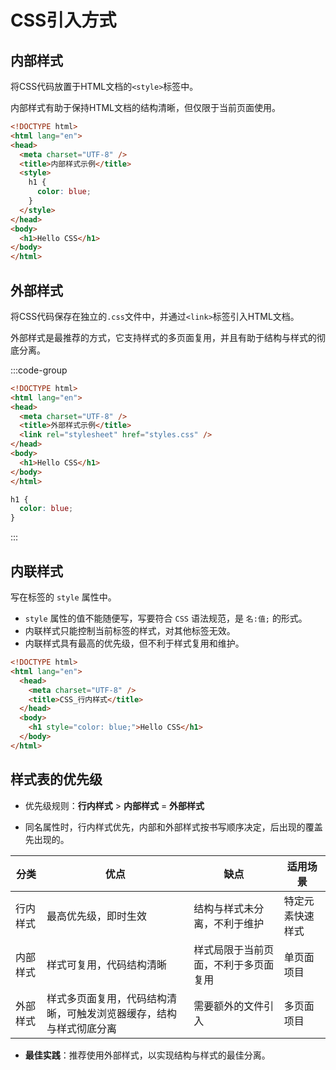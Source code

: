 #  CSS引入方式

## 内部样式

将CSS代码放置于HTML文档的`<style>`标签中。

内部样式有助于保持HTML文档的结构清晰，但仅限于当前页面使用。

```html {6-10}
<!DOCTYPE html>
<html lang="en">
<head>
  <meta charset="UTF-8" />
  <title>内部样式示例</title>
  <style>
    h1 {
      color: blue;
    }
  </style>
</head>
<body>
  <h1>Hello CSS</h1>
</body>
</html>
```



## 外部样式

将CSS代码保存在独立的`.css`文件中，并通过`<link>`标签引入HTML文档。

外部样式是最推荐的方式，它支持样式的多页面复用，并且有助于结构与样式的彻底分离。

:::code-group

```html {6} [index.html]
<!DOCTYPE html>
<html lang="en">
<head>
  <meta charset="UTF-8" />
  <title>外部样式示例</title>
  <link rel="stylesheet" href="styles.css" />
</head>
<body>
  <h1>Hello CSS</h1>
</body>
</html>
```

```css [styles.css]
h1 {
  color: blue;
}
```

:::



## 内联样式

写在标签的 `style` 属性中。

- `style` 属性的值不能随便写，写要符合 `CSS` 语法规范，是 `名:值;` 的形式。
- 内联样式只能控制当前标签的样式，对其他标签无效。
- 内联样式具有最高的优先级，但不利于样式复用和维护。

```html {8}
<!DOCTYPE html>
<html lang="en">
  <head>
    <meta charset="UTF-8" />
    <title>CSS_行内样式</title>
  </head>
  <body>
    <h1 style="color: blue;">Hello CSS</h1>
  </body>
</html>
```



## 样式表的优先级

- 优先级规则：**行内样式** > **内部样式** = **外部样式**

- 同名属性时，行内样式优先，内部和外部样式按书写顺序决定，后出现的覆盖先出现的。

| 分类     | 优点                                                         | 缺点                                 | 适用场景         |
| -------- | ------------------------------------------------------------ | ------------------------------------ | ---------------- |
| 行内样式 | 最高优先级，即时生效                                         | 结构与样式未分离，不利于维护         | 特定元素快速样式 |
| 内部样式 | 样式可复用，代码结构清晰                                     | 样式局限于当前页面，不利于多页面复用 | 单页面项目       |
| 外部样式 | 样式多页面复用，代码结构清晰，可触发浏览器缓存，结构与样式彻底分离 | 需要额外的文件引入                   | 多页面项目       |

- **最佳实践**：推荐使用外部样式，以实现结构与样式的最佳分离。







